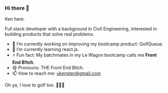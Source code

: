 ### Hi there 👋
Ken here.

Full stack developer with a background in Civil Engineering, interested in building products that solve real problems.

- 🔭 I’m currently working on improving my bootcamp product: GolfQueue.
- 🌱 I’m currently learning react.js.
- ⚡ Fun fact: My batchmates in my Le Wagon bootcamp calls me **Front End B!tch**.
- 😄 Pronouns: THE Front End Bitch.
- 📫 How to reach me: ukenster@gmail.com

Oh ya, I love to golf too. 🏌️‍♀️⛳


<!--
**cokenol/cokenol** is a ✨ _special_ ✨ repository because its `README.md` (this file) appears on your GitHub profile.

Here are some ideas to get you started:

- 🔭 I’m currently working on ...
- 🌱 I’m currently learning react.js.
- 👯 I’m looking to collaborate on ...
- 🤔 I’m looking for help with ...
- 💬 Ask me about ...
- 📫 How to reach me: ...
- 😄 Pronouns: ...
- ⚡ Fun fact: ...
-->
